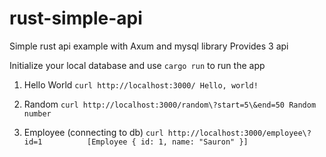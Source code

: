 # rust-simple-api

Simple rust api example with Axum and mysql library
Provides 3 api

Initialize your local database and use `cargo run` to run the app

1. Hello World
`
curl http://localhost:3000/
Hello, world!
`

2. Random
`
curl http://localhost:3000/random\?start=5\&end=50
Random number 
`

3. Employee (connecting to db)
`
curl http://localhost:3000/employee\?id=1         
[Employee { id: 1, name: "Sauron" }]
`
